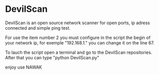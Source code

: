 # DevilScan

DevilScan is an open source network scanner for open ports, ip adress connected and simple ping test. 

For use the item number 2 you must configure in the script the begin of your network ip, for exemple "192.168.1."
you can change it on the line 67.

To lauch the script open a terminal and go to the DevilScan repositories. After that you can type "python DevilScan.py"

enjoy use
NAWAK
